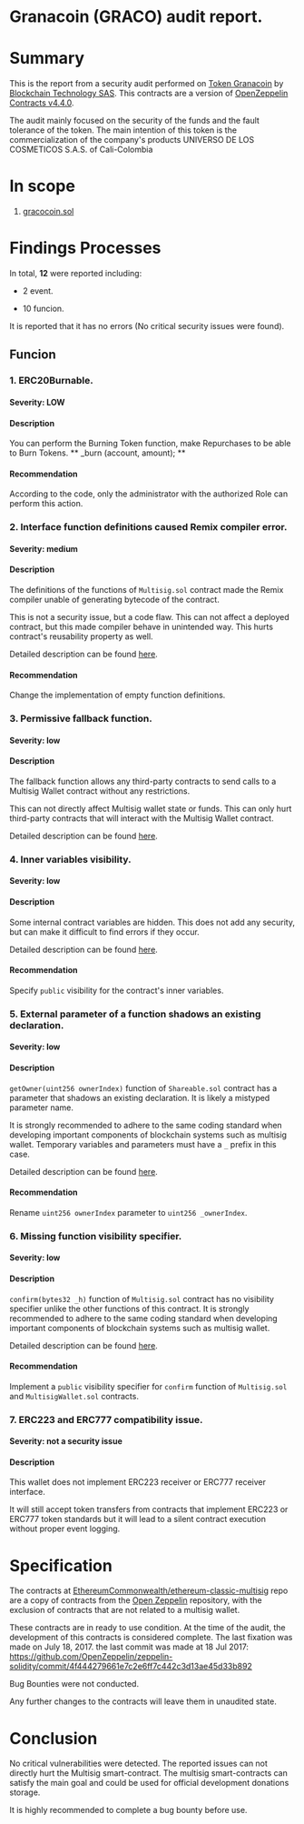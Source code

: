 # Granacoin (GRACO) audit report.


# Summary

This is the report from a security audit performed on [Token Granacoin](https://github.com/granacoin/granacoin/blob/main/gracocoin.sol) by [Blockchain Technology SAS](https://github.com/blockchaintechnologysas/audit/blob/main/doc/granacoin-graco-audit_report.md). This contracts are a version of [OpenZeppelin Contracts v4.4.0](https://github.com/OpenZeppelin/openzeppelin-contracts).

The audit mainly focused on the security of the funds and the fault tolerance of the token. The main intention of this token is the commercialization of the company's products UNIVERSO DE LOS COSMETICOS S.A.S. of Cali-Colombia

# In scope

1. [gracocoin.sol](https://github.com/granacoin/granacoin/blob/main/gracocoin.sol)

# Findings Processes

In total, **12** were reported including:

- 2 event.

- 10 funcion.

It is reported that it has no errors (No critical security issues were found).

## Funcion

### 1. ERC20Burnable.

#### Severity: LOW

#### Description

You can perform the Burning Token function, make Repurchases to be able to Burn Tokens.
** _burn (account, amount); **

#### Recommendation

According to the code, only the administrator with the authorized Role can perform this action.

### 2. Interface function definitions caused Remix compiler error.

#### Severity: medium

#### Description

The definitions of the functions of `Multisig.sol` contract made the Remix compiler unable of generating bytecode of the contract.

This is not a security issue, but a code flaw. This can not affect a deployed contract, but this made compiler behave in unintended way. This hurts contract's reusability property as well.

Detailed description can be found [here](https://github.com/EthereumCommonwealth/ethereum-classic-multisig/issues/6).

#### Recommendation

Change the implementation of empty function definitions.

### 3. Permissive fallback function.

#### Severity: low

#### Description

The fallback function allows any third-party contracts to send calls to a Multisig Wallet contract without any restrictions.

This can not directly affect Multisig wallet state or funds. This can only hurt third-party contracts that will interact with the Multisig Wallet contract.

Detailed description can be found [here](https://github.com/EthereumCommonwealth/ethereum-classic-multisig/issues/1).

### 4. Inner variables visibility.

#### Severity: low

#### Description

Some internal contract variables are hidden. This does not add any security, but can make it difficult to find errors if they occur.

Detailed description can be found [here](https://github.com/EthereumCommonwealth/ethereum-classic-multisig/issues/3).

#### Recommendation

Specify `public` visibility for the contract's inner variables.

### 5. External parameter of a function shadows an existing declaration. 

#### Severity: low

#### Description

`getOwner(uint256 ownerIndex)` function of `Shareable.sol` contract has a parameter that shadows an existing declaration. It is likely a mistyped parameter name.

It is strongly recommended to adhere to the same coding standard when developing important components of blockchain systems such as multisig wallet. Temporary variables and parameters must have a `_` prefix in this case.

Detailed description can be found [here](https://github.com/EthereumCommonwealth/ethereum-classic-multisig/issues/5).

#### Recommendation

Rename `uint256 ownerIndex` parameter to `uint256 _ownerIndex`.

### 6. Missing function visibility specifier.

#### Severity: low

#### Description

`confirm(bytes32 _h)` function of `Multisig.sol` contract has no visibility specifier unlike the other functions of this contract. It is strongly recommended to adhere to the same coding standard when developing important components of blockchain systems such as multisig wallet.

Detailed description can be found [here](https://github.com/EthereumCommonwealth/ethereum-classic-multisig/issues/4).

#### Recommendation

Implement a `public` visibility specifier for `confirm` function of `Multisig.sol` and `MultisigWallet.sol` contracts.

### 7. ERC223 and ERC777 compatibility issue.

#### Severity: not a security issue

#### Description

This wallet does not implement ERC223 receiver or ERC777 receiver interface.

It will still accept token transfers from contracts that implement ERC223 or ERC777 token standards but it will lead to a silent contract execution without proper event logging.

# Specification

The contracts at [EthereumCommonwealth/ethereum-classic-multisig](https://github.com/EthereumCommonwealth/ethereum-classic-multisig/tree/ab77dc77b69ee5d39971d908d3cd01c5a02fea8b) repo are a copy of contracts from the [Open Zeppelin](https://github.com/OpenZeppelin/zeppelin-solidity/blob/v1.2.0/contracts/) repository, with the exclusion of contracts that are not related to a multisig wallet.

These contracts are in ready to use condition. At the time of the audit, the development of this contracts is considered complete. The last fixation was made on July 18, 2017. the last commit was made at 18 Jul 2017: https://github.com/OpenZeppelin/zeppelin-solidity/commit/4f444279661e7c2e6ff7c442c3d13ae45d33b892

Bug Bounties were not conducted.

Any further changes to the contracts will leave them in unaudited state.

# Conclusion

No critical vulnerabilities were detected. The reported issues can not directly hurt the Multisig smart-contract. The multisig smart-contracts can satisfy the main goal and could be used for official development donations storage.

It is highly recommended to complete a bug bounty before use.
